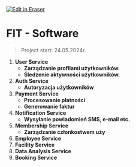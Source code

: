 <p><a target="_blank" href="https://app.eraser.io/workspace/Vwxj9n8cr8OMQBXLh7dP" id="edit-in-eraser-github-link"><img alt="Edit in Eraser" src="https://firebasestorage.googleapis.com/v0/b/second-petal-295822.appspot.com/o/images%2Fgithub%2FOpen%20in%20Eraser.svg?alt=media&amp;token=968381c8-a7e7-472a-8ed6-4a6626da5501"></a></p>

# **FIT - Software**
> Project start: 24.05.2024r.

1. **User Service**
    - **Zarządzanie profilami użytkowników.** 
    - **Śledzenie aktywności użytkowników.**
2. **Auth Service**
    - **Autoryzacja użytkowników**
3. **Payment Service**
    - **Procesowanie płatności**
    - **Generowanie faktur**
4. **Notification Service**
    - **Wysyłanie powiadomień SMS, e-mail etc.**
5. **Membership Service**
    - **Zarządzanie członkostwem uży**
6. **Employee Service**
7. **Facility Service**
8. **Data Analysis Service**
9. **Booking Service**






<!--- Eraser file: https://app.eraser.io/workspace/Vwxj9n8cr8OMQBXLh7dP --->